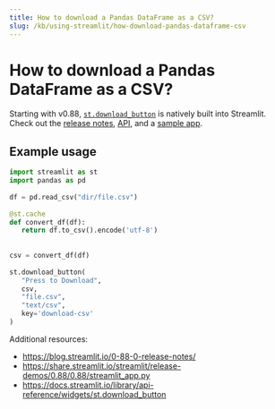 ```yaml
---
title: How to download a Pandas DataFrame as a CSV?
slug: /kb/using-streamlit/how-download-pandas-dataframe-csv
---
```


#  How to download a Pandas DataFrame as a CSV?

Starting with v0.88, [`st.download_button`](/library/api-reference/widgets/st.download_button) is  natively built into Streamlit. Check out the [release notes](https://blog.streamlit.io/0-88-0-release-notes/), [API](/library/api-reference/widgets/st.download_button), and a [sample app](https://share.streamlit.io/streamlit/release-demos/0.88/0.88/streamlit_app.py).


## Example usage

```python
import streamlit as st
import pandas as pd
 
df = pd.read_csv("dir/file.csv")
 
@st.cache
def convert_df(df):
   return df.to_csv().encode('utf-8')
 
 
csv = convert_df(df)
 
st.download_button(
   "Press to Download",
   csv,
   "file.csv",
   "text/csv",
   key='download-csv'
)
```

Additional resources:
- https://blog.streamlit.io/0-88-0-release-notes/
- https://share.streamlit.io/streamlit/release-demos/0.88/0.88/streamlit_app.py
- https://docs.streamlit.io/library/api-reference/widgets/st.download_button